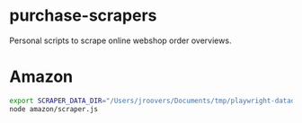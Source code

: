 # purchase-scrapers
Personal scripts to scrape online webshop order overviews.

# Amazon

```sh
export SCRAPER_DATA_DIR="/Users/jroovers/Documents/tmp/playwright-datadir"
node amazon/scraper.js
```
